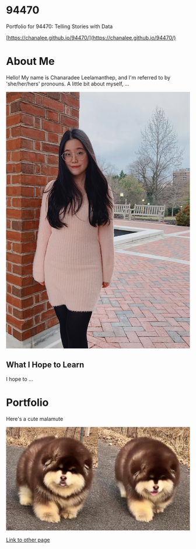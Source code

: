# 94470
Portfolio for 94470: Telling Stories with Data

[https://chanalee.github.io/94470/](https://chanalee.github.io/94470/)

# About Me

Hello! My name is Chanaradee Leelamanthep, and I'm referred to by 'she/her/hers' pronouns. A little bit about myself, ...

![Chanaradee](Images/me.jpg)

## What I Hope to Learn

I hope to ...

# Portfolio

Here's a cute malamute

![Dog](Images/malamute.jpeg)

[Link to other page](/page2.md)



